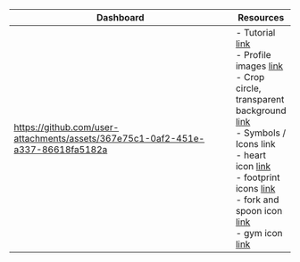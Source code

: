 <table>
   <thead>
      <th>Dashboard</th>
      <th>Resources</th>
   </thead>
   <tr>
<td width="90%">

https://github.com/user-attachments/assets/367e75c1-0af2-451e-a337-86618fa5182a

</td>
     <td>
        - Tutorial 
        <a href="https://www.youtube.com/watch?v=cYwioeHu_OU&t=1041s">link</a><br>
        - Profile images <a href="https://new.express.adobe.com/"> link</a><br>
        - Crop circle, transparent background <a href="https://crop-circle.imageonline.co/">link</a><br>
        - Symbols / Icons <a hre="https://www.flaticon.com/">link</a><br>
        - heart icon <a href="https://www.flaticon.com/free-icons/heart" title="heart icons">link</a><br>
        - footprint icons <a href="https://www.flaticon.com/free-icons/footprint" title="footprint icons">link</a><br>
        - fork and spoon icon <a href="https://www.flaticon.com/free-icons/fork" title="fork icons">link</a><br>
        - gym icon <a href="https://www.flaticon.com/free-icons/gym" title="gym icons">link</a>
      </td>
   </tr>
</table>